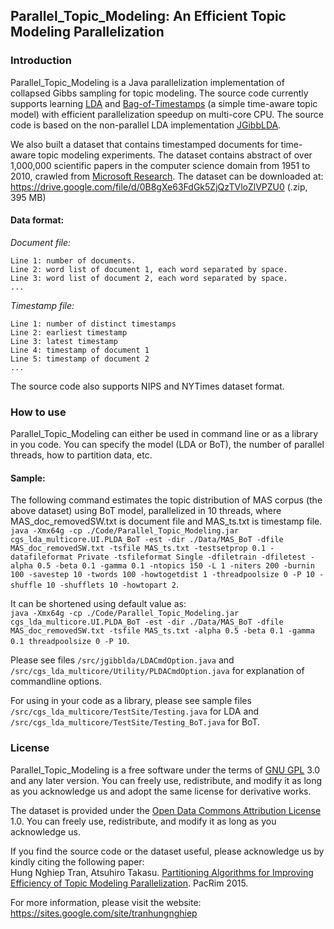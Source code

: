 ## Parallel_Topic_Modeling: An Efficient Topic Modeling Parallelization
### Introduction
Parallel_Topic_Modeling is a Java parallelization implementation of collapsed Gibbs sampling for topic modeling. The source code currently supports learning <a href=http://www.jmlr.org/papers/v3/blei03a.html>LDA</a> and <a href=http://link.springer.com/chapter/10.1007/978-3-642-00672-2_51>Bag-of-Timestamps</a> (a simple time-aware topic model) with efficient parallelization speedup on multi-core CPU. The source code is based on the non-parallel LDA implementation <a href=http://jgibblda.sourceforge.net/>JGibbLDA</a>.

We also built a dataset that contains timestamped documents for time-aware topic modeling experiments. The dataset contains abstract of over 1,000,000 scientific papers in the computer science domain from 1951 to 2010, crawled from <a href=http://academic.research.microsoft.com>Microsoft Research</a>. The dataset can be downloaded at: https://drive.google.com/file/d/0B8gXe63FdGk5ZjQzTVloZlVPZU0 (.zip, 395 MB)

#### Data format:
_Document file:_
```
Line 1: number of documents.
Line 2: word list of document 1, each word separated by space.
Line 3: word list of document 2, each word separated by space.
...
```

_Timestamp file:_
```
Line 1: number of distinct timestamps
Line 2: earliest timestamp
Line 3: latest timestamp
Line 4: timestamp of document 1
Line 5: timestamp of document 2
...
```

The source code also supports NIPS and NYTimes dataset format.

### How to use
Parallel_Topic_Modeling can either be used in command line or as a library in you code. You can specify the model (LDA or BoT), the number of parallel threads, how to partition data, etc.

#### Sample:
The following command estimates the topic distribution of MAS corpus (the above dataset) using BoT model, parallelized in 10 threads, where MAS_doc_removedSW.txt is document file and MAS_ts.txt is timestamp file.
</br>`java -Xmx64g -cp ./Code/Parallel_Topic_Modeling.jar cgs_lda_multicore.UI.PLDA_BoT -est -dir ./Data/MAS_BoT -dfile MAS_doc_removedSW.txt -tsfile MAS_ts.txt -testsetprop 0.1 -datafileformat Private -tsfileformat Single -dfiletrain -dfiletest -alpha 0.5 -beta 0.1 -gamma 0.1 -ntopics 150 -L 1 -niters 200 -burnin 100 -savestep 10 -twords 100 -howtogetdist 1 -threadpoolsize 0 -P 10 -shuffle 10 -shufflets 10 -howtopart 2`.

It can be shortened using default value as:
</br>`java -Xmx64g -cp ./Code/Parallel_Topic_Modeling.jar cgs_lda_multicore.UI.PLDA_BoT -est -dir ./Data/MAS_BoT -dfile MAS_doc_removedSW.txt -tsfile MAS_ts.txt -alpha 0.5 -beta 0.1 -gamma 0.1 threadpoolsize 0 -P 10`.

Please see files `/src/jgibblda/LDACmdOption.java` and `/src/cgs_lda_multicore/Utility/PLDACmdOption.java` for explanation of commandline options.

For using in your code as a library, please see sample files `/src/cgs_lda_multicore/TestSite/Testing.java`	for LDA and `/src/cgs_lda_multicore/TestSite/Testing_BoT.java` for BoT.

### License
Parallel_Topic_Modeling is a free software under the terms of <a href=http://www.gnu.org/licenses/gpl.html>GNU GPL</a> 3.0 and any later version. You can freely use, redistribute, and modify it as long as you acknowledge us and adopt the same license for derivative works.

The dataset is provided under the <a href=http://opendatacommons.org/licenses/by/summary/>Open Data Commons Attribution License</a> 1.0. You can freely use, redistribute, and modify it as long as you acknowledge us.

If you find the source code or the dataset useful, please acknowledge us by kindly citing the following paper: 
<br/>Hung Nghiep Tran, Atsuhiro Takasu. <a href="https://scholar.google.com/citations?view_op=view_citation&hl=en&citation_for_view=fYPeEWkAAAAJ:QIV2ME_5wuYC" target="_blank">Partitioning Algorithms for Improving Efficiency of Topic Modeling Parallelization</a>. PacRim 2015.

For more information, please visit the website: https://sites.google.com/site/tranhungnghiep
